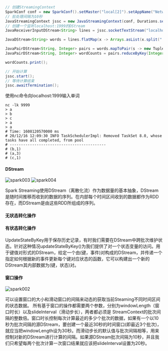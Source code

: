 ```java
// 创建StreamingContext
SparkConf conf = new SparkConf().setMaster("local[2]").setAppName("NetworkWordCount");
// 批处理间隔为10秒
JavaStreamingContext jssc = new JavaStreamingContext(conf, Durations.seconds(10));
// 创建一个监听localhost:1999的DStream
JavaReceiverInputDStream<String> lines = jssc.socketTextStream("localhost", 1999);

JavaDStream<String> words = lines.flatMap(x -> Arrays.asList(x.split(" ")).iterator());

JavaPairDStream<String, Integer> pairs = words.mapToPair(s -> new Tuple2<>(s, 1));
JavaPairDStream<String, Integer> wordCounts = pairs.reduceByKey(Integer::sum);

wordCounts.print();

// 开始计算
jssc.start();
// 等待计算结束
jssc.awaitTermination();
```

使用nc命令向localhost:1999输入单词
```shell
nc -lk 9999
> a
> b
> c
> a
> a
# Time: 1608120570000 ms
# 20/12/16 12:09:30 INFO TaskSchedulerImpl: Removed TaskSet 8.0, whose tasks have all completed, from pool
# -------------------------------------------
# (b,1)
# (a,3)
# (c,1)
```

#### DStream
![spark003](http://git.nuozhilin.site/luzhong/images/raw/branch/master/spark003.png)
![spark004](http://git.nuozhilin.site/luzhong/images/raw/branch/master/spark004.png)

Spark Streaming使用DStream（离散化流）作为数据量的基本抽象，DStream是随时间推移而收到的数据的序列。在内部每个时间区间收到的数据都作为RDD存在，而DStream是由这些RDD所组成的序列。

#### 无状态转化操作
#### 有状态转化操作
UpdateStateByKey用于保存历史记录，有时我们需要在DStream中跨批次维护状态。针对这种情况updateStateByKey()为我们提供了对一个状态变量的访问。用于键值对形式的DStream，给定一个由(键，事件)对构成的DStream，并传递一个指定如何根据新的事件更新每个键对应状态的函数，它可以构建出一个新的DStream其内部数据为(键，状态)对。
#### 窗口操作
![spark002](http://git.nuozhilin.site/luzhong/images/raw/branch/master/spark002.png)

可以设置窗口的大小和滑动窗口的间隔来动态的获取当前Steaming不同时间区间的状态数据。
所有基于窗口的操作都需要两个参数，分别为windowLength（窗口时长）以及slideInterval（滑动步长），两者都必须是 StreamContext的批次间隔的整数倍。窗口时长控制每次计算最近的多少个批次的数据，如果有一个以10秒为批次间隔的源DStream，要创建一个最近30秒的时间窗口(即最近3个批次)，就应当把windowLength设为30秒。而滑动步长的默认值与批次间隔相等，用来控制对新的DStream进行计算的间隔。如果源DStream批次间隔为10秒，并且我们只希望每两个批次计算一次窗口结果就应该把slideInterval设置为20秒。